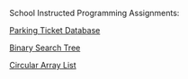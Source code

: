 School Instructed Programming Assignments:

[Parking Ticket Database](https://github.com/celesteck/Parking_Ticket_Database.git)

[Binary Search Tree](https://github.com/celesteck/BST.git)

[Circular Array List](https://github.com/celesteck/Circular-Array-List.git)



